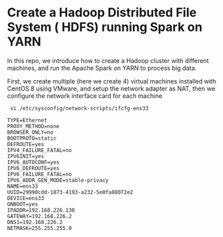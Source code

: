 # Create a Hadoop Distributed File System ( HDFS) running Spark on YARN  
 In this repo, we introduce how to create a Hadoop cluster with different machines, and run the Apache Spark on YARN to process big data.
 
 First, we create multiple (here we create 4) virtual machines installed with CentOS 8 using VMware, and setup the network adapter as NAT, 
 then we configure the network interface card for each machine
 
```
 vi /etc/sysconfig/network-scripts/ifcfg-ens33
```
```
TYPE=Ethernet
PROXY_METHOD=none
BROWSER_ONLY=no
BOOTPROTO=static
DEFROUTE=yes
IPV4_FAILURE_FATAL=no
IPV6INIT=yes
IPV6_AUTOCONF=yes
IPV6_DEFROUTE=yes
IPV6_FAILURE_FATAL=no
IPV6_ADDR_GEN_MODE=stable-privacy
NAME=ens33
UUID=29990cdd-1873-4193-a232-5e0fa88072e2
DEVICE=ens33
ONBOOT=yes
IPADDR=192.168.226.130
GATEWAY=192.168.226.2
DNS1=192.168.226.2
NETMASK=255.255.255.0
```
